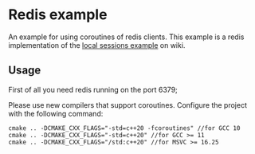 # Redis example

An example for using coroutines of redis clients. This example is a redis implementation of
the [local sessions example](https://github.com/drogonframework/drogon/wiki/ENG-07-Session#examples-of-sessions) on wiki.

## Usage

First of all you need redis running on the port 6379;

Please use new compilers that support coroutines. Configure the project with the following
command:

```shell
cmake .. -DCMAKE_CXX_FLAGS="-std=c++20 -fcoroutines" //for GCC 10
cmake .. -DCMAKE_CXX_FLAGS="-std=c++20" //for GCC >= 11
cmake .. -DCMAKE_CXX_FLAGS="/std:c++20" //for MSVC >= 16.25
```
